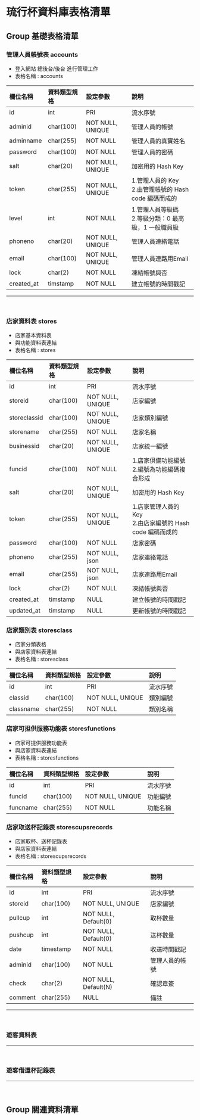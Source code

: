 # 琉行杯資料庫表格清單

## Group 基礎表格清單

### 管理人員帳號表 accounts

+ 登入網站 總後台/後台 進行管理工作
+ 表格名稱 : accounts

|欄位名稱|資料類型規格|設定參數|說明|
|:-------|:-----------|:-------|:---|
|id|int|PRI|流水序號|
|adminid|char(100)|NOT NULL, UNIQUE|管理人員的帳號|
|adminname|char(255)|NOT NULL|管理人員的真實姓名|
|password|char(100)|NOT NULL|管理人員的密碼|
|salt|char(20)|NOT NULL, UNIQUE|加密用的 Hash Key|
|token|char(255)|NOT NULL, UNIQUE|1.管理人員的 Key<br>2.由管理帳號的 Hash code 編碼而成的|
|level|int|NOT NULL|1.管理人員等級碼<br>2.等級分類：0 最高級，1 一般職員級|
|phoneno|char(20)|NOT NULL, UNIQUE|管理人員連絡電話|
|email|char(100)|NOT NULL, UNIQUE|管理人員連路用Email|
|lock|char(2)|NOT NULL|凍結帳號與否|
|created_at|timstamp|NOT NULL|建立帳號的時間戳記|
<HR>
<BR>

### 店家資料表 stores

+ 店家基本資料表
+ 與功能資料表連結
+ 表格名稱 : stores

|欄位名稱|資料類型規格|設定參數|說明|
|:-------|:-----------|:-------|:---|
|id|int|PRI|流水序號|
|storeid|char(100)|NOT NULL, UNIQUE|店家編號|
|storeclassid|char(100)|NOT NULL, UNIQUE|店家類別編號|
|storename|char(255)|NOT NULL|店家名稱|
|businessid|char(20)|NOT NULL, UNIQUE|店家統一編號|
|funcid|char(100)|NOT NULL|1.店家倶備功能編號<br>2.編號為功能編碼複合形成|
|salt|char(20)|NOT NULL, UNIQUE|加密用的 Hash Key|
|token|char(255)|NOT NULL, UNIQUE|1.店家管理人員的 Key<br>2.由店家編號的 Hash code 編碼而成的|
|password|char(100)|NOT NULL|店家密碼|
|phoneno|char(255)|NOT NULL, json|店家連絡電話|
|email|char(255)|NOT NULL, json|店家連路用Email|
|lock|char(2)|NOT NULL|凍結帳號與否|
|created_at|timstamp|NULL|建立帳號的時間戳記|
|updated_at|timstamp|NULL|更新帳號的時間戳記|

### 店家類別表 storesclass

+ 店家分類表格
+ 與店家資料表連結
+ 表格名稱 : storesclass

|欄位名稱|資料類型規格|設定參數|說明|
|:-------|:-----------|:-------|:---|
|id|int|PRI|流水序號|
|classid|char(100)|NOT NULL, UNIQUE|類別編號|
|classname|char(255)|NOT NULL|類別名稱|

### 店家可担供服務功能表 storesfunctions

+ 店家可提供服務功能表
+ 與店家資料表連結
+ 表格名稱 : storesfunctions

|欄位名稱|資料類型規格|設定參數|說明|
|:-------|:-----------|:-------|:---|
|id|int|PRI|流水序號|
|funcid|char(100)|NOT NULL, UNIQUE|功能編號|
|funcname|char(255)|NOT NULL|功能名稱|

### 店家取送杯記錄表 storescupsrecords

+ 店家取杯、送杯記錄表
+ 與店家資料表連結
+ 表格名稱 : storescupsrecords

|欄位名稱|資料類型規格|設定參數|說明|
|:-------|:-----------|:-------|:---|
|id|int|PRI|流水序號|
|storeid|char(100)|NOT NULL, UNIQUE|店家編號|
|pullcup|int|NOT NULL, Default(0)|取杯數量|
|pushcup|int|NOT NULL, Default(0)|送杯數量|
|date|timestamp|NOT NULL|收送時間戳記|
|adminid|char(100)|NOT NULL|管理人員的帳號|
|check|char(2)|NOT NULL, Default(N)|確認章簽|
|comment|char(255)|NULL|備註|

<HR>
<BR>

### 遊客資料表

<HR>
<BR>

### 遊客借還杯記錄表

<HR>
<BR>

## Group 關連資料清單
